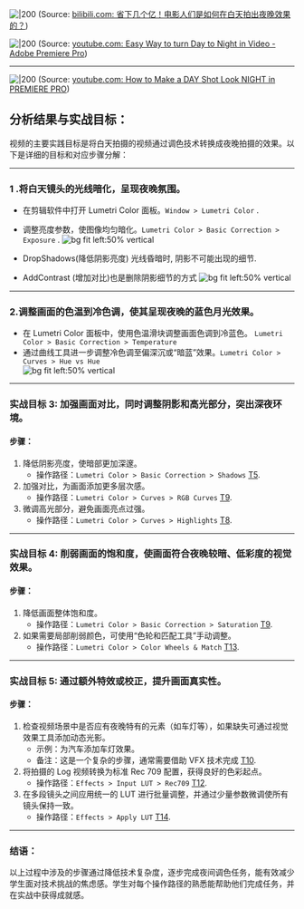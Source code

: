 
![|200](https:////i1.hdslb.com/bfs/archive/e765faed3f9b2f61589f50b0974fae01b8f8bcc0.jpg@100w_100h_1c.png)
(Source:  [bilibili.com: 省下几个亿！电影人们是如何在白天拍出夜晚效果的？](https://www.bilibili.com/video/BV15M41157ag?t=139))


![|200](https://i.ytimg.com/vi/jcjC1KCHb5g/hqdefault.jpg)
(Source:  [youtube.com: Easy Way to turn Day to Night in Video - Adobe Premiere Pro](https://youtu.be/jcjC1KCHb5g?t=90))

---


![|200](https://i.ytimg.com/vi/z3ahGmRovnE/hqdefault.jpg)
(Source:  [youtube.com: How to Make a DAY Shot Look NIGHT in PREMIERE PRO](https://youtu.be/z3ahGmRovnE?t=1))
## 分析结果与实战目标：
视频的主要实践目标是将白天拍摄的视频通过调色技术转换成夜晚拍摄的效果。以下是详细的目标和对应步骤分解：

---

###  1 .将白天镜头的光线暗化，呈现夜晚氛围。

- 在剪辑软件中打开 Lumetri Color 面板。`Window > Lumetri Color` .

- 调整亮度参数，使图像均匀暗化。`Lumetri Color > Basic Correction > Exposure` .
![bg fit left:50% vertical](https://i.imgur.com/Qy8CzMM.webp)


- DropShadows(降低阴影亮度) 光线昏暗时, 阴影不可能出现的细节.
- AddContrast (增加对比)也是删除阴影细节的方式
![bg fit left:50% vertical](https://i.imgur.com/L5rptYO.webp)


---

### 2.调整画面的色温到冷色调，使其呈现夜晚的蓝色月光效果。

- 在 Lumetri Color 面板中，使用色温滑块调整画面色调到冷蓝色。 `Lumetri Color > Basic Correction > Temperature` 
- 通过曲线工具进一步调整冷色调至偏深沉或“暗蓝”效果。`Lumetri Color > Curves > Hue vs Hue`  
![bg fit left:50% vertical](https://i.imgur.com/uTH7atx.webp)

---

### 实战目标 3: **加强画面对比，同时调整阴影和高光部分，突出深夜环境。**
#### 步骤：
1. 降低阴影亮度，使暗部更加深邃。
   - 操作路径：`Lumetri Color > Basic Correction > Shadows` [T5]({}).
2. 加强对比，为画面添加更多层次感。
   - 操作路径：`Lumetri Color > Curves > RGB Curves` [T9]({}).
3. 微调高光部分，避免画面亮点过强。
   - 操作路径：`Lumetri Color > Curves > Highlights` [T8]({}).

---

### 实战目标 4: **削弱画面的饱和度，使画面符合夜晚较暗、低彩度的视觉效果。**
#### 步骤：
1. 降低画面整体饱和度。
   - 操作路径：`Lumetri Color > Basic Correction > Saturation` [T9]({}).
2. 如果需要局部削弱颜色，可使用“色轮和匹配工具”手动调整。
   - 操作路径：`Lumetri Color > Color Wheels & Match` [T13]({}).

---

### 实战目标 5: **通过额外特效或校正，提升画面真实性。**
#### 步骤：
1. 检查视频场景中是否应有夜晚特有的元素（如车灯等），如果缺失可通过视觉效果工具添加动态光影。
   - 示例：为汽车添加车灯效果。
   - 备注：这是一个复杂的步骤，通常需要借助 VFX 技术完成 [T10]({}).
2. 将拍摄的 Log 视频转换为标准 Rec 709 配置，获得良好的色彩起点。
   - 操作路径：`Effects > Input LUT > Rec709` [T12]({}).
3. 在多段镜头之间应用统一的 LUT 进行批量调整，并通过少量参数微调使所有镜头保持一致。
   - 操作路径：`Effects > Apply LUT` [T14]({}).

---

### 结语：
以上过程中涉及的步骤通过降低技术复杂度，逐步完成夜间调色任务，能有效减少学生面对技术挑战的焦虑感。学生对每个操作路径的熟悉能帮助他们完成任务，并在实战中获得成就感。